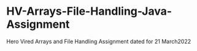 # HV-Arrays-File-Handling-Java-Assignment
Hero Vired Arrays and File Handling Assignment dated for 21 March2022
